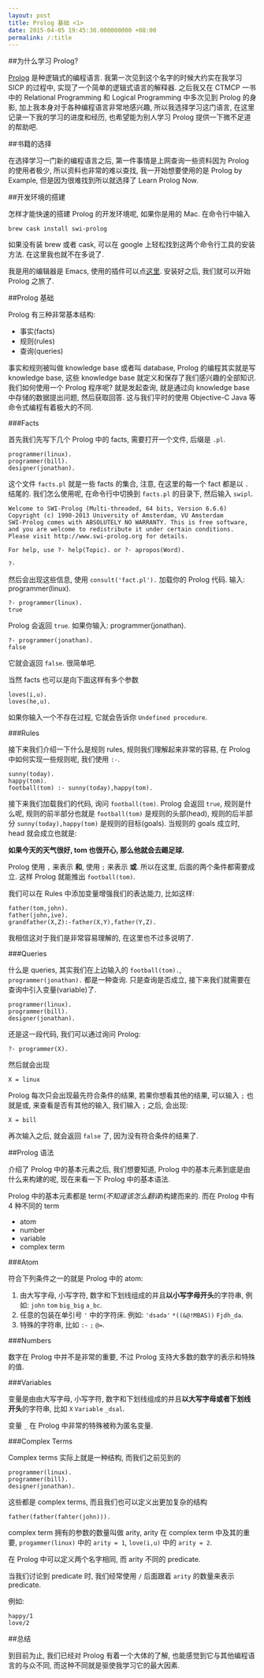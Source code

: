 ```yaml
---
layout: post
title: Prolog 基础 <1>
date: 2015-04-05 19:45:30.000000000 +08:00
permalink: /:title
---
```



##为什么学习 Prolog?

[Prolog](http://zh.wikipedia.org/zh/Prolog) 是种逻辑式的编程语言. 我第一次见到这个名字的时候大约实在我学习 SICP 的过程中, 实现了一个简单的逻辑式语言的解释器. 之后我又在 CTMCP 一书中的 Relational Programming 和 Logical Programming 中多次见到 Prolog 的身影, 加上我本身对于各种编程语言非常地感兴趣, 所以我选择学习这门语言, 在这里记录一下我的学习的进度和经历, 也希望能为别人学习 Prolog 提供一下微不足道的帮助吧.

##书籍的选择

在选择学习一门新的编程语言之后, 第一件事情是上网查询一些资料因为 Prolog 的使用者极少, 所以资料也非常的难以查找, 我一开始想要使用的是 Prolog by Example, 但是因为很难找到所以就选择了 Learn Prolog Now.

##开发环境的搭建

怎样才能快速的搭建 Prolog 的开发环境呢, 如果你是用的 Mac. 在命令行中输入

```
brew cask install swi-prolog
```

如果没有装 brew 或者 cask, 可以在 google 上轻松找到这两个命令行工具的安装方法. 在这里我也就不在多说了.

我是用的编辑器是 Emacs, 使用的插件可以点[这里](http://bruda.ca/emacs/prolog_mode_for_emacs). 安装好之后, 我们就可以开始 Prolog 之旅了.

##Prolog 基础

Prolog 有三种非常基本结构:

* 事实(facts)
* 规则(rules)
* 查询(queries)

事实和规则被叫做 knowledge base 或者叫 database, Prolog 的编程其实就是写 knowledge base, 这些 knowledge base 就定义和保存了我们感兴趣的全部知识. 我们如何使用一个 Prolog 程序呢? 就是发起查询, 就是通过向 knowledge base 中存储的数据提出问题, 然后获取回答. 这与我们平时的使用 Objective-C Java 等命令式编程有着极大的不同.

###Facts

首先我们先写下几个 Prolog 中的 facts, 需要打开一个文件, 后缀是 `.pl`.

```
programmer(linux).
programmer(bill).
designer(jonathan).
```

这个文件 `facts.pl` 就是一些 facts 的集合, 注意, 在这里的每一个 fact 都是以 `.` 结尾的. 我们怎么使用呢, 在命令行中切换到 `facts.pl` 的目录下, 然后输入 `swipl`.

```
Welcome to SWI-Prolog (Multi-threaded, 64 bits, Version 6.6.6)
Copyright (c) 1990-2013 University of Amsterdam, VU Amsterdam
SWI-Prolog comes with ABSOLUTELY NO WARRANTY. This is free software,
and you are welcome to redistribute it under certain conditions.
Please visit http://www.swi-prolog.org for details.

For help, use ?- help(Topic). or ?- apropos(Word).

?-
```

然后会出现这些信息, 使用 `consult('fact.pl').` 加载你的 Prolog 代码. 输入: programmer(linux).

```
?- programmer(linux).
true
```

Prolog 会返回 `true`. 如果你输入: programmer(jonathan).

```
?- programmer(jonathan).
false
```

它就会返回 `false`. 很简单吧.

当然 facts 也可以是向下面这样有多个参数

```
loves(i,u).
loves(he,u).
```

如果你输入一个不存在过程, 它就会告诉你 `Undefined procedure`.

###Rules

接下来我们介绍一下什么是规则 rules, 规则我们理解起来非常的容易, 在 Prolog 中如何实现一些规则呢, 我们使用 `:-`.

```
sunny(today).
happy(tom).
football(tom) :- sunny(today),happy(tom).
```

接下来我们加载我们的代码, 询问 `football(tom)`. Prolog 会返回 `true`, 规则是什么呢, 规则的前半部分也就是 `football(tom)` 是规则的头部(head), 规则的后半部分 `sunny(today),happy(tom)` 是规则的目标(goals). 当规则的 goals 成立时, head 就会成立也就是:

**如果今天的天气很好, tom 也很开心, 那么他就会去踢足球.**

Prolog 使用 `,` 来表示 **和**, 使用 `;` 来表示 **或**. 所以在这里, 后面的两个条件都需要成立. 这样 Prolog 就能推出 `football(tom)`.

我们可以在 Rules 中添加变量增强我们的表达能力, 比如这样:

```
father(tom,john).
father(john,ive).
grandfather(X,Z):-father(X,Y),father(Y,Z).
```

我相信这对于我们是非常容易理解的, 在这里也不过多说明了.

###Queries

什么是 queries, 其实我们在上边输入的 `football(tom).`, `programmer(jonathan).` 都是一种查询. 只是查询是否成立, 接下来我们就需要在查询中引入变量(variable)了.

```
programmer(linux).
programmer(bill).
designer(jonathan).
```

还是这一段代码, 我们可以通过询问 Prolog:

```
?- programmer(X).
```

然后就会出现

```
X = linux
```

Prolog 每次只会出现最先符合条件的结果, 若果你想看其他的结果, 可以输入 `;` 也就是或, 来查看是否有其他的输入, 我们输入 `;` 之后, 会出现:


```
X = bill
```


再次输入之后, 就会返回 `false` 了, 因为没有符合条件的结果了.

##Prolog 语法

介绍了 Prolog 中的基本元素之后, 我们想要知道, Prolog 中的基本元素到底是由什么来构建的呢, 现在来看一下 Prolog 中的基本语法.

Prolog 中的基本元素都是 term(*不知道该怎么翻译*)构建而来的. 而在 Prolog 中有 4 种不同的 term

* atom
* number
* variable
* complex term

###Atom

符合下列条件之一的就是 Prolog 中的 atom:

1. 由大写字母, 小写字符, 数字和下划线组成的并且**以小写字母开头**的字符串, 例如: `john` `tom` `big_big` `a_bc`.
2. 任意的包装在单引号 `'` 中的字符床. 例如: `'dsada'` `*((&@!MBAS))` `Fjdh_da`.
3. 特殊的字符串, 比如 `:-` `;` `@=`.

###Numbers

数字在 Prolog 中并不是非常的重要, 不过 Prolog 支持大多数的数字的表示和特殊的值.

###Variables

变量是由由大写字母, 小写字符, 数字和下划线组成的并且**以大写字母或者下划线开头**的字符串, 比如 `X` `Variable` `_dsal`. 

变量 `_` 在 Prolog 中非常的特殊被称为匿名变量.

###Complex Terms

Complex terms 实际上就是一种结构, 而我们之前见到的

```
programmer(linux).
programmer(bill).
designer(jonathan).
```

这些都是 complex terms, 而且我们也可以定义出更加复杂的结构

```
father(father(fahter(john))).
```

complex term 拥有的参数的数量叫做 arity, arity 在 complex term 中及其的重要, `progammer(linux)` 中的 `arity = 1`, `love(i,u)` 中的 `arity = 2`.

在 Prolog 中可以定义两个名字相同, 而 arity 不同的 predicate.

当我们讨论到 predicate 时, 我们经常使用 `/` 后面跟着 `arity` 的数量来表示 predicate.

例如:

```
happy/1
love/2
```

##总结

到目前为止, 我们已经对 Prolog 有着一个大体的了解, 也能感觉到它与其他编程语言的与众不同, 而这种不同就是驱使我学习它的最大因素.
